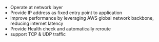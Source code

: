* Operate at network layer
* Provide IP address as fixed entry point to application 
* improve performance by leveraging AWS global network backbone, reducing internet latency
* Provide Health check and automatically reroute
* support TCP & UDP traffic 